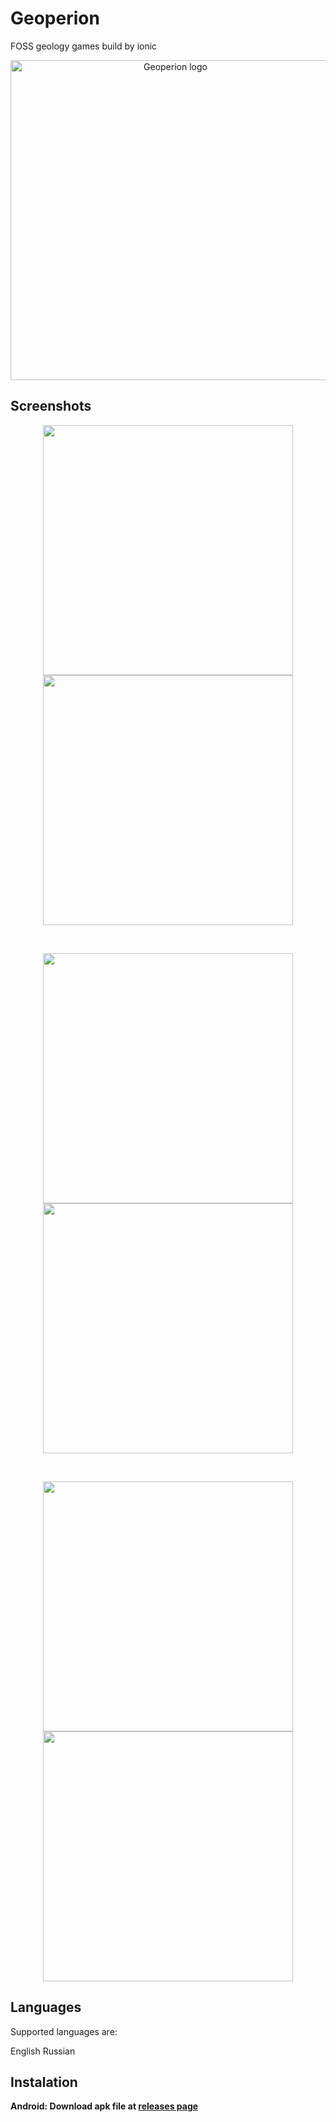 # Geoperion
FOSS geology games build by ionic

<p align="center">
  <img src="https://raw.githubusercontent.com/vulnerabbity/Geoperion/master/src/assets/images/icons/geoperion.svg" width="512" alt="Geoperion logo" />
</p>

## Screenshots

<p align="center">
  <img src="https://raw.githubusercontent.com/vulnerabbity/Geoperion/master/src/assets/readme/main_v1.png" width="400" />
  <img src="https://raw.githubusercontent.com/vulnerabbity/Geoperion/master/src/assets/readme/guess-country_v1.png" width="400" />
</p>

<br/>

<p align="center">
  <img src="https://raw.githubusercontent.com/vulnerabbity/Geoperion/master/src/assets/readme/guess-capital_v1.png" width="400" />
  <img src="https://raw.githubusercontent.com/vulnerabbity/Geoperion/master/src/assets/readme/guess-population_v1.png" width="400" />
</p>


<br/>

<p align="center">
  <img src="https://raw.githubusercontent.com/vulnerabbity/Geoperion/master/src/assets/readme/settings_v1.png" width="400" />
  <img src="https://raw.githubusercontent.com/vulnerabbity/Geoperion/master/src/assets/readme/statistics_v1.png" width="400" />
</p>

## Languages
Supported languages are:

English
Russian

## Instalation

<b>
  Android: Download apk file at <a href="https://github.com/vulnerabbity/Geoperion/releases">releases page</a>
</b>
